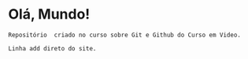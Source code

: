 # Olá, Mundo!

    Repositório  criado no curso sobre Git e Github do Curso em Video. 
    
    Linha add direto do site.
